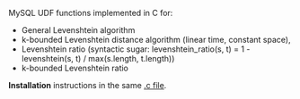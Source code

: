 MySQL UDF functions implemented in C for:

* General Levenshtein algorithm
* k-bounded Levenshtein distance algorithm (linear time, constant space),
* Levenshtein ratio (syntactic sugar: levenshtein_ratio(s, t) = 1 - levenshtein(s, t) / max(s.length, t.length))
* k-bounded Levenshtein ratio

**Installation** instructions in the same [.c file](https://github.com/jmcejuela/Levenshtein-MySQL-UDF/blob/master/levenshtein.c).
